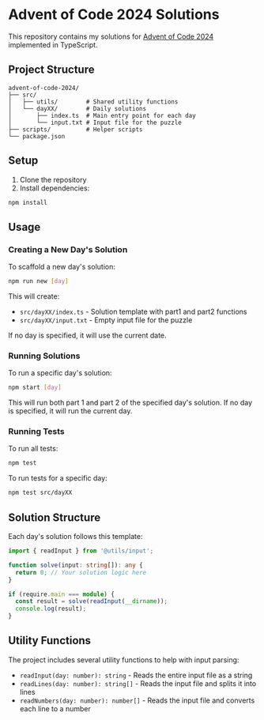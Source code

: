 # Advent of Code 2024 Solutions

This repository contains my solutions for [Advent of Code 2024](https://adventofcode.com/2024) implemented in TypeScript.

## Project Structure

```
advent-of-code-2024/
├── src/
│   ├── utils/        # Shared utility functions
│   └── dayXX/        # Daily solutions
│       ├── index.ts  # Main entry point for each day
│       └── input.txt # Input file for the puzzle
├── scripts/          # Helper scripts
└── package.json
```

## Setup

1. Clone the repository
2. Install dependencies:
```bash
npm install
```

## Usage

### Creating a New Day's Solution

To scaffold a new day's solution:

```bash
npm run new [day]
```

This will create:
- `src/dayXX/index.ts` - Solution template with part1 and part2 functions
- `src/dayXX/input.txt` - Empty input file for the puzzle


If no day is specified, it will use the current date.

### Running Solutions

To run a specific day's solution:

```bash
npm start [day]
```

This will run both part 1 and part 2 of the specified day's solution. If no day is specified, it will run the current day.

### Running Tests

To run all tests:

```bash
npm test
```

To run tests for a specific day:

```bash
npm test src/dayXX
```

## Solution Structure

Each day's solution follows this template:

```typescript
import { readInput } from '@utils/input';

function solve(input: string[]): any {
  return 0; // Your solution logic here
}

if (require.main === module) {
  const result = solve(readInput(__dirname));
  console.log(result);
}
```

## Utility Functions

The project includes several utility functions to help with input parsing:

- `readInput(day: number): string` - Reads the entire input file as a string
- `readLines(day: number): string[]` - Reads the input file and splits it into lines
- `readNumbers(day: number): number[]` - Reads the input file and converts each line to a number